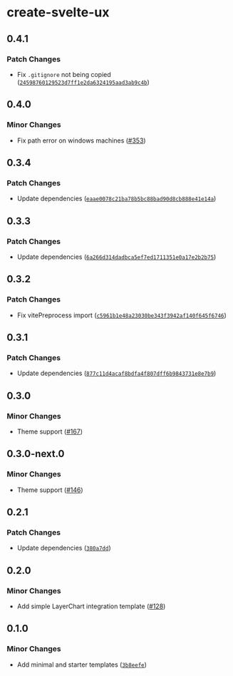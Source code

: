 # create-svelte-ux

## 0.4.1

### Patch Changes

- Fix `.gitignore` not being copied ([`24598760129523d7ff1e2da6324195aad3ab9c4b`](https://github.com/techniq/svelte-ux/commit/24598760129523d7ff1e2da6324195aad3ab9c4b))

## 0.4.0

### Minor Changes

- Fix path error on windows machines ([#353](https://github.com/techniq/svelte-ux/pull/353))

## 0.3.4

### Patch Changes

- Update dependencies ([`eaae0078c21ba78b5bc88bad90d8cb888e41e14a`](https://github.com/techniq/svelte-ux/commit/eaae0078c21ba78b5bc88bad90d8cb888e41e14a))

## 0.3.3

### Patch Changes

- Update dependencies ([`6a266d314dadbca5ef7ed1711351e0a17e2b2b75`](https://github.com/techniq/svelte-ux/commit/6a266d314dadbca5ef7ed1711351e0a17e2b2b75))

## 0.3.2

### Patch Changes

- Fix vitePreprocess import ([`c5961b1e48a23030be343f3942af140f645f6746`](https://github.com/techniq/svelte-ux/commit/c5961b1e48a23030be343f3942af140f645f6746))

## 0.3.1

### Patch Changes

- Update dependencies ([`877c11d4acaf8bdfa4f807dff6b9843731e8e7b9`](https://github.com/techniq/svelte-ux/commit/877c11d4acaf8bdfa4f807dff6b9843731e8e7b9))

## 0.3.0

### Minor Changes

- Theme support ([#167](https://github.com/techniq/svelte-ux/pull/167))

## 0.3.0-next.0

### Minor Changes

- Theme support ([#146](https://github.com/techniq/svelte-ux/pull/146))

## 0.2.1

### Patch Changes

- Update dependencies ([`380a7dd`](https://github.com/techniq/svelte-ux/commit/380a7ddc680949cf6df0416aae3888bbda7b4883))

## 0.2.0

### Minor Changes

- Add simple LayerChart integration template ([#128](https://github.com/techniq/svelte-ux/pull/128))

## 0.1.0

### Minor Changes

- Add minimal and starter templates ([`3b8eefe`](https://github.com/techniq/svelte-ux/commit/3b8eefecef1882e4ab36bff04dc3450784b1a426))
